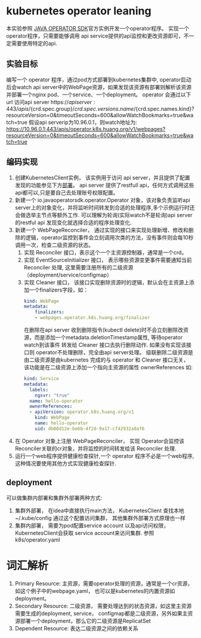 # kubernetes operator leaning
本实验参照 [JAVA OPERATOR SDK](https://javaoperatorsdk.io/)官方实例开发一个operator程序。
实现一个operator程序，只需要能够调用 api service提供的api监控和更改资源即可，不一定需要使用特定的api.
## 实验目标
编写一个 operator 程序，通过pod方式部署到kubernetes集群中, operator启动后会watch api server中的WebPage资源，如果发现该资源有部署则解析该资源并部署一个nginx pod、一个service、一个deployment。
operator 会通过以下url 访问api server
https://${apiserver}:443/apis/${crd.spec.group}/${crd.spec.versions.name}/${crd.spec.names.kind}?resourceVersion=0&timeoutSeconds=600&allowWatchBookmarks=true&watch=true
假设api serverip为10.96.0.1，则watch地址为:  
https://10.96.0.1:443/apis/operator.k8s.huang.org/v1/webpages?resourceVersion=0&timeoutSeconds=600&allowWatchBookmarks=true&watch=true

## 编码实现
1. 创建KubernetesClient实例， 该实例用于访问 api server，并且提供了配置发现的功能参见下方[部署](#deployment)。 api server 提供了restfull api，任何方式调用这些api都可以,只是要自己去处理账号权限配置。
2. 新建一个 io.javaoperatorsdk.operator.Operator 对象，该对象负责监听api server上的对象变化，并将监听时间转发到合适的处理程序,多个示例运行时还会做选举主节点等额外工作. 可以理解为轮询(实际watch不是轮询)api server 的restful api 发现变化就选择合适的程序处理变化.
3. 新建一个 WebPageReconciler， 通过实现的接口来实现处理新增、修改和删除的逻辑，operator监控到事件会立刻调用次类的方法，没有事件则会每10秒调用一次，检查二级资源的状态。 
   1. 实现 Reconciler 接口，表示这个一个主资源控制器，通常是一个crd。
   2. 实现 EventSourceInitializer 接口， 表示哪些资源变更事件需要通知当前 Reconciler 处理, 这里需要注册所有的二级资源（deployment/service/configmap）
   3. 实现 Cleaner 接口， 该接口实现删除资源时的逻辑，默认会在主资源上添加一个finalizers字段，如：
      ```yaml
      kind: WebPage
      metadata:
          finalizers:
          - webpages.operator.k8s.huang.org/finalizer
      ```
      在删除在api server 收到删除指令(kubectl delete)时不会立刻删除改资源，而是添加一个metadata.deletionTimestamp属性, 等待operator watch到该事件 转发给 Cleaner 接口去执行删除动作. 
      如果没有实现该接口则 operator不处理删除，完全由api server处理。 
      级联删除二级资源是由二级资源是由kubernetes 完成的与 operator 和 Cleaner 接口无关， 该功能是在二级资源上添加一个指向主资源的属性 ownerReferences 如:
      ```yaml
      kind: Service
      metadata:
        labels:
          ngsvr: "true"
        name: hello-operator
        ownerReferences:
        - apiVersion: operator.k8s.huang.org/v1
          kind: WebPage
          name: hello-operator
          uid: db00d12e-be6b-4f2d-9a17-cf42932a8af6
      ```
4. 在 Operator 对象上注册 WebPageReconciler， 实现 Operator会监控该Reconciler关联的cr对象，并将监控的时间转发给该 Reconciler 处理.
5. 运行一个web程序提供健康检查探针,一个 operator 程序不必是一个web程序, 这种情况要使用其他方式实现健康检查探针.

## deployment
可以做集群内部署和集群外部署两种方式:
1. 集群外部署， 在idea中直接执行main方法， KubernetesClient 查找本地 ~/.kube/config 通过这个配置访问集群， 其他集群外部署方式原理也一样
2. 集群内部署， 需要为pod配置service account 以及api访问权限，KubernetesClient会获取 service account来访问集群. 参照 k8s/operator.yaml

# 词汇解析
1. Primary Resource: 主资源，需要operator处理的资源，通常是一个cr资源，如这个例子中的webpage.yaml， 也可以是kubernetes的内置资源如deployment。
2. Secondary Resource: 二级资源， 需要处理达到的状态资源，如这里主资源需要生成的deployment, service， configmap都是二级资源，另外如果主资源部署一个deployment，那么它的二级资源是ReplicatSet
3. Dependent Resource: 表达二级资源之间的依赖关系